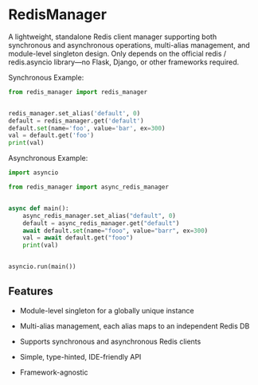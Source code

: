 # RedisManager

A lightweight, standalone Redis client manager supporting both synchronous and asynchronous operations, multi-alias management, and module-level singleton design.
Only depends on the official redis / redis.asyncio library—no Flask, Django, or other frameworks required.

Synchronous Example:

```python
from redis_manager import redis_manager


redis_manager.set_alias('default', 0)
default = redis_manager.get('default')
default.set(name='foo', value='bar', ex=300)
val = default.get('foo')
print(val)
```

Asynchronous Example:

```python
import asyncio

from redis_manager import async_redis_manager


async def main():
    async_redis_manager.set_alias("default", 0)
    default = async_redis_manager.get("default")
    await default.set(name="fooo", value="barr", ex=300)
    val = await default.get("fooo")
    print(val)


asyncio.run(main())
```

## Features

- Module-level singleton for a globally unique instance

- Multi-alias management, each alias maps to an independent Redis DB

- Supports synchronous and asynchronous Redis clients

- Simple, type-hinted, IDE-friendly API

- Framework-agnostic

